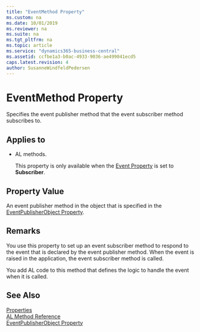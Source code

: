```yaml
---
title: "EventMethod Property"
ms.custom: na
ms.date: 10/01/2019
ms.reviewer: na
ms.suite: na
ms.tgt_pltfrm: na
ms.topic: article
ms.service: "dynamics365-business-central"
ms.assetid: ccfbe1a3-b0ac-4933-9036-ae499041ecd5
caps.latest.revision: 4
author: SusanneWindfeldPedersen
---
```


 

# EventMethod Property
Specifies the event publisher method that the event subscriber method subscribes to.  

## Applies to  

-   AL methods.  

     This property is only available when the [Event Property](devenv-event-property.md) is set to **Subscriber**.  

## Property Value  
An event publisher method in the object that is specified in the [EventPublisherObject Property](devenv-eventpublisherobject-property.md).  

## Remarks  
You use this property to set up an event subscriber method to respond to the event that is declared by the event publisher method. When the event is raised in the application, the event subscriber method is called.  

You add AL code to this method that defines the logic to handle the event when it is called.  

<!-- 
For more information about events, see [Subscribing to Events](Subscribing-to-Events.md).
-->
## See Also  
[Properties](devenv-properties.md)  
[AL Method Reference](../methods/devenv-al-method-reference.md)  
[EventPublisherObject Property](devenv-eventpublisherobject-property.md)

<!-- //NAV 
[Events in Microsoft Dynamics NAV](Events-in-Microsoft-Dynamics-NAV.md)  
[Publishing Events](Publishing-Events.md)   
[Raising Events](Raising-Events.md)    
-->